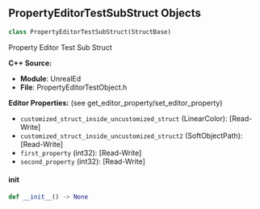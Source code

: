 ## PropertyEditorTestSubStruct Objects

```python
class PropertyEditorTestSubStruct(StructBase)
```

Property Editor Test Sub Struct

**C++ Source:**

- **Module**: UnrealEd
- **File**: PropertyEditorTestObject.h

**Editor Properties:** (see get_editor_property/set_editor_property)

- ``customized_struct_inside_uncustomized_struct`` (LinearColor):  [Read-Write]
- ``customized_struct_inside_uncustomized_struct2`` (SoftObjectPath):  [Read-Write]
- ``first_property`` (int32):  [Read-Write]
- ``second_property`` (int32):  [Read-Write]

<a id="unreal.PropertyEditorTestSubStruct.__init__"></a>

#### __init__

```python
def __init__() -> None
```

<a id="unreal.PropertyEditorTestEditCondition"></a>